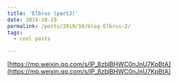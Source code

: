 ```yaml
---
title: 'Elbrus (part2)'
date: 2019-10-10
permalink: /posts/2019/10/blog-Elbrus-2/
tags:
  - cool posts

---
```


[https://mp.weixin.qq.com/s/lP_8zblBHWC0nJnU7KpBtA](https://mp.weixin.qq.com/s/lP_8zblBHWC0nJnU7KpBtA)

